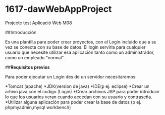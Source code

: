 ﻿# 1617-dawWebAppProject
Projecte test Aplicació Web M08 

##Introducción

Es una plantilla para poder crear proyectos, con el Login incluido que a su vez se conecta con su base de datos.
El login serviria para cualquier usuario que necesite utilizar esa aplicación tanto como un administrador, como un empleado "normal".

##**Requisitos previos**

Para poder ejecutar un Login des de un servidor necesitaremos:

*Tomcat (apache)
*JDK(version de java)
*IDE(p ej. eclipse)
	*Crear un arhivo java con el codigo (Login)
	*Crear archivos JSP para poder introducir lo que los usuarios veran 	cuando accedan con su usuario y contraseña.
*Utilizar alguna aplicación para poder crear la base de datos (p ej. phpmyadmin,mysql workbench)

